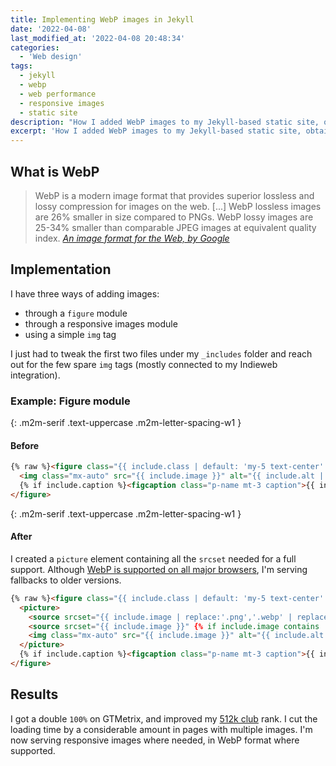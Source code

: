 ```yaml
---
title: Implementing WebP images in Jekyll
date: '2022-04-08'
last_modified_at: '2022-04-08 20:48:34'
categories: 
  - 'Web design'
tags:
  - jekyll
  - webp
  - web performance
  - responsive images
  - static site
description: "How I added WebP images to my Jekyll-based static site, obtaining new levels of optimization and performance."
excerpt: 'How I added WebP images to my Jekyll-based static site, obtaining new levels of optimization and performance.'
---
```

## What is WebP

> WebP is a modern image format that provides superior lossless and lossy compression for images on the web. [...] WebP lossless images are 26% smaller in size compared to PNGs. WebP lossy images are 25-34% smaller than comparable JPEG images at equivalent quality index.
> <cite>[An image format for the Web, by Google](https://developers.google.com/speed/webp)</cite>

## Implementation

I have three ways of adding images:

- through a `figure` module
- through a responsive images module
- using a simple `img` tag

I just had to tweak the first two files under my `_includes` folder and reach out for the few spare `img` tags (mostly connected to my Indieweb integration).

### Example: Figure module

{: .m2m-serif .text-uppercase .m2m-letter-spacing-w1 }
#### Before

```html
{% raw %}<figure class="{{ include.class | default: 'my-5 text-center' }}">
  <img class="mx-auto" src="{{ include.image }}" alt="{{ include.alt | default: include.caption }}" {{ include.width ? include.width | prepend: 'width="' | append: '"' }} {{ include.height ? include.height | prepend: 'height="' | append: '"' }}>
  {% if include.caption %}<figcaption class="p-name mt-3 caption">{{ include.caption }}</figcaption>{% endif -%}{% endraw %}
</figure>
```

{: .m2m-serif .text-uppercase .m2m-letter-spacing-w1 }
#### After

I created a `picture` element containing all the `srcset` needed for a full support. Although [WebP is supported on all major browsers](https://caniuse.com/?search=webp), I'm serving fallbacks to older versions.

```html
{% raw %}<figure class="{{ include.class | default: 'my-5 text-center' }}">
  <picture>
    <source srcset="{{ include.image | replace:'.png','.webp' | replace:'.jpg','.webp' | replace:'.jpeg','.webp' }}" type="image/webp">
    <source srcset="{{ include.image }}" {% if include.image contains '.jpg' or include.image contains '.jpeg' %}type="image/jpeg"{% elsif include.image contains '.png' %}type="image/png"{% endif %}>
    <img class="mx-auto" src="{{ include.image }}" alt="{{ include.alt | default: include.caption }}" {{ include.width ? include.width | prepend: 'width="' | append: '"' }} {{ include.height ? include.height | prepend: 'height="' | append: '"' }}>
  </picture>
  {% if include.caption %}<figcaption class="p-name mt-3 caption">{{ include.caption }}</figcaption>{% endif -%}{% endraw %}
</figure>
```

## Results

I got a double `100%` on GTMetrix, and improved my [512k club](https://512kb.club/#250) rank. I cut the loading time by a considerable amount in pages with multiple images. I'm now serving responsive images where needed, in WebP format where supported.
